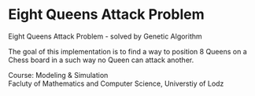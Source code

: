 # Eight Queens Attack Problem
Eight Queens Attack Problem - solved by Genetic Algorithm  
   
The goal of this implementation is to find a way to position 8 Queens on a Chess board in a such way no Queen can attack another.

Course: Modeling & Simulation  
Facluty of Mathematics and Computer Science, Universtiy of Lodz
